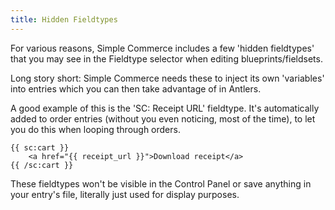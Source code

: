 ```yaml
---
title: Hidden Fieldtypes
---
```


For various reasons, Simple Commerce includes a few 'hidden fieldtypes' that you may see in the Fieldtype selector when editing blueprints/fieldsets.

Long story short: Simple Commerce needs these to inject its own 'variables' into entries which you can then take advantage of in Antlers.

A good example of this is the 'SC: Receipt URL' fieldtype. It's automatically added to order entries (without you even noticing, most of the time), to let you do this when looping through orders.

```antlers
{{ sc:cart }}
    <a href="{{ receipt_url }}">Download receipt</a>
{{ /sc:cart }}
```

These fieldtypes won't be visible in the Control Panel or save anything in your entry's file, literally just used for display purposes.
